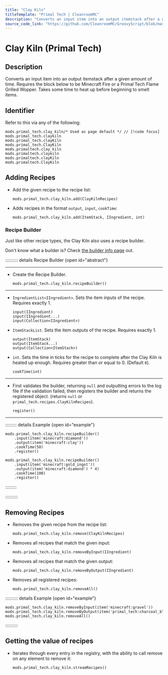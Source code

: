 ```yaml
---
title: "Clay Kiln"
titleTemplate: "Primal Tech | CleanroomMC"
description: "Converts an input item into an output itemstack after a given amount of time. Requires the block below to be Minecraft Fire or a Primal Tech Flame Grilled Wopper. Takes some time to heat up before beginning to smelt items."
source_code_link: "https://github.com/CleanroomMC/GroovyScript/blob/master/src/main/java/com/cleanroommc/groovyscript/compat/mods/primaltech/ClayKiln.java"
---
```


# Clay Kiln (Primal Tech)

## Description

Converts an input item into an output itemstack after a given amount of time. Requires the block below to be Minecraft Fire or a Primal Tech Flame Grilled Wopper. Takes some time to heat up before beginning to smelt items.

## Identifier

Refer to this via any of the following:

```groovy:no-line-numbers {1}
mods.primal_tech.clay_kiln/* Used as page default */ // [!code focus]
mods.primal_tech.claykiln
mods.primal_tech.clayKiln
mods.primal_tech.ClayKiln
mods.primaltech.clay_kiln
mods.primaltech.claykiln
mods.primaltech.clayKiln
mods.primaltech.ClayKiln
```


## Adding Recipes

- Add the given recipe to the recipe list:

    ```groovy:no-line-numbers
    mods.primal_tech.clay_kiln.add(ClayKilnRecipes)
    ```

- Adds recipes in the format `output`, `input`, `cookTime`:

    ```groovy:no-line-numbers
    mods.primal_tech.clay_kiln.add(ItemStack, IIngredient, int)
    ```


### Recipe Builder

Just like other recipe types, the Clay Kiln also uses a recipe builder.

Don't know what a builder is? Check [the builder info page](../../getting_started/builder.md) out.

:::::::::: details Recipe Builder {open id="abstract"}

---

- Create the Recipe Builder.

    ```groovy:no-line-numbers
    mods.primal_tech.clay_kiln.recipeBuilder()
    ```

---

- `IngredientList<IIngredient>`. Sets the item inputs of the recipe. Requires exactly 1.

    ```groovy:no-line-numbers
    input(IIngredient)
    input(IIngredient...)
    input(Collection<IIngredient>)
    ```

- `ItemStackList`. Sets the item outputs of the recipe. Requires exactly 1.

    ```groovy:no-line-numbers
    output(ItemStack)
    output(ItemStack...)
    output(Collection<ItemStack>)
    ```

- `int`. Sets the time in ticks for the recipe to complete after the Clay Kiln is heated up enough. Requires greater than or equal to 0. (Default `0`).

    ```groovy:no-line-numbers
    cookTime(int)
    ```

---

- First validates the builder, returning `null` and outputting errors to the log file if the validation failed, then registers the builder and returns the registered object. (returns `null` or `primal_tech.recipes.ClayKilnRecipes`).

    ```groovy:no-line-numbers
    register()
    ```

---

::::::::: details Example {open id="example"}
```groovy:no-line-numbers
mods.primal_tech.clay_kiln.recipeBuilder()
    .input(item('minecraft:diamond'))
    .output(item('minecraft:clay'))
    .cookTime(50)
    .register()

mods.primal_tech.clay_kiln.recipeBuilder()
    .input(item('minecraft:gold_ingot'))
    .output(item('minecraft:diamond') * 4)
    .cookTime(100)
    .register()
```

:::::::::

::::::::::

## Removing Recipes

- Removes the given recipe from the recipe list:

    ```groovy:no-line-numbers
    mods.primal_tech.clay_kiln.remove(ClayKilnRecipes)
    ```

- Removes all recipes that match the given input:

    ```groovy:no-line-numbers
    mods.primal_tech.clay_kiln.removeByInput(IIngredient)
    ```

- Removes all recipes that match the given output:

    ```groovy:no-line-numbers
    mods.primal_tech.clay_kiln.removeByOutput(IIngredient)
    ```

- Removes all registered recipes:

    ```groovy:no-line-numbers
    mods.primal_tech.clay_kiln.removeAll()
    ```

:::::::::: details Example {open id="example"}
```groovy:no-line-numbers
mods.primal_tech.clay_kiln.removeByInput(item('minecraft:gravel'))
mods.primal_tech.clay_kiln.removeByOutput(item('primal_tech:charcoal_block'))
mods.primal_tech.clay_kiln.removeAll()
```

::::::::::

## Getting the value of recipes

- Iterates through every entry in the registry, with the ability to call remove on any element to remove it:

    ```groovy:no-line-numbers
    mods.primal_tech.clay_kiln.streamRecipes()
    ```
